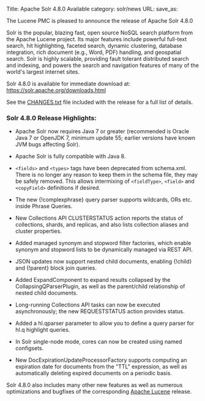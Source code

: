 Title: Apache Solr 4.8.0 Available
category: solr/news
URL: 
save_as: 

The Lucene PMC is pleased to announce the release of Apache Solr 4.8.0

Solr is the popular, blazing fast, open source NoSQL search platform
from the Apache Lucene project. Its major features include powerful
full-text search, hit highlighting, faceted search, dynamic
clustering, database integration, rich document (e.g., Word, PDF)
handling, and geospatial search.  Solr is highly scalable, providing
fault tolerant distributed search and indexing, and powers the search
and navigation features of many of the world's largest internet sites.

Solr 4.8.0 is available for immediate download at:
<https://solr.apache.org/downloads.html>

See the [CHANGES.txt](/solr/4_8_0/changes/Changes.html)
file included with the release for a full list of details.

### Solr 4.8.0 Release Highlights:

* Apache Solr now requires Java 7 or greater (recommended is
  Oracle Java 7 or OpenJDK 7, minimum update 55; earlier versions
  have known JVM bugs affecting Solr).

* Apache Solr is fully compatible with Java 8.

* <code class="inline">&lt;fields&gt;</code> and <code class="inline">&lt;types&gt;</code> tags have been deprecated from schema.xml.
  There is no longer any reason to keep them in the schema file,
  they may be safely removed. This allows intermixing of <code class="inline">&lt;fieldType&gt;</code>,
  <code class="inline">&lt;field&gt;</code> and <code class="inline">&lt;copyField&gt;</code> definitions if desired.

* The new \{!complexphrase\} query parser supports wildcards, ORs etc.
  inside Phrase Queries.

* New Collections API CLUSTERSTATUS action reports the status of
  collections, shards, and replicas, and also lists collection
  aliases and cluster properties.

* Added managed synonym and stopword filter factories, which enable
  synonym and stopword lists to be dynamically managed via REST API.

* JSON updates now support nested child documents, enabling \{!child\}
  and \{!parent\} block join queries.

* Added ExpandComponent to expand results collapsed by the
  CollapsingQParserPlugin, as well as the parent/child relationship
  of nested child documents.

* Long-running Collections API tasks can now be executed
  asynchronously; the new REQUESTSTATUS action provides status.

* Added a hl.qparser parameter to allow you to define a query parser
  for hl.q highlight queries.

* In Solr single-node mode, cores can now be created using named
  configsets.

* New DocExpirationUpdateProcessorFactory supports computing an
  expiration date for documents from the "TTL" expression, as well as
  automatically deleting expired documents on a periodic basis.

Solr 4.8.0 also includes many other new features as well as numerous
optimizations and bugfixes of the corresponding
[Apache Lucene](/core/4_8_0/) release.

